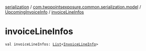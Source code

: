 [serialization](../../index.md) / [com.twopointsexposure.common.serialization.model](../index.md) / [UpcomingInvoiceInfo](index.md) / [invoiceLineInfos](./invoice-line-infos.md)

# invoiceLineInfos

`val invoiceLineInfos: `[`List`](https://kotlinlang.org/api/latest/jvm/stdlib/kotlin.collections/-list/index.html)`<`[`InvoiceLineInfo`](../-invoice-line-info/index.md)`>`